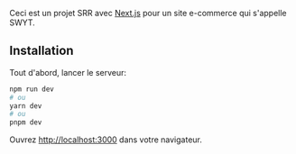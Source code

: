 Ceci est un projet SRR avec [Next.js](https://nextjs.org/) pour un site e-commerce qui s'appelle SWYT.

## Installation

Tout d'abord, lancer le serveur:

```bash
npm run dev
# ou
yarn dev
# ou
pnpm dev
```

Ouvrez [http://localhost:3000](http://localhost:3000) dans votre navigateur.